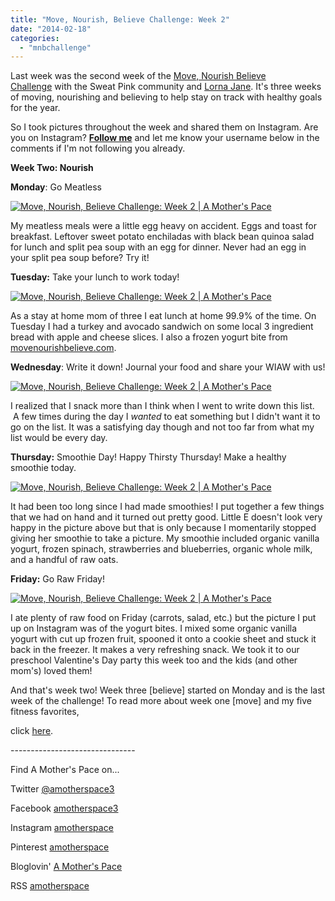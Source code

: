 ```yaml
---
title: "Move, Nourish, Believe Challenge: Week 2"
date: "2014-02-18"
categories: 
  - "mnbchallenge"
---
```


Last week was the second week of the [Move, Nourish Believe Challenge](https://www.facebook.com/events/571617342921583/) with the Sweat Pink community and [Lorna Jane](http://lornajane.com/). It's three weeks of moving, nourishing and believing to help stay on track with healthy goals for the year.  
  
So I took pictures throughout the week and shared them on Instagram. Are you on Instagram? [**Follow me**](http://instagram.com/amotherspace) and let me know your username below in the comments if I'm not following you already.  
  
**Week Two: Nourish**  
  
**Monday**: Go Meatless  
  

[![Move, Nourish, Believe Challenge: Week 2 | A Mother's Pace](images/%2523mnbchallenge+Meatless+Monday+Eggs+w+toast%252C+sweet+potato+enchiladas+with+black+bean+quinoa+salad+and+split+pea+soup+with+an+egg.+Didn%2527t+intend+to+have+so+many+eggs+today%2521+%2523lornajane+%2523sweatpink+%2540FitApproach+%2540Lorna.jpg "Move, Nourish, Believe Challenge: Week 2 | A Mother's Pace")](http://amotherspace.net/wp-content/uploads/2014/02/%2523mnbchallenge+Meatless+Monday+Eggs+w+toast%252C+sweet+potato+enchiladas+with+black+bean+quinoa+salad+and+split+pea+soup+with+an+egg.+Didn%2527t+intend+to+have+so+many+eggs+today%2521+%2523lornajane+%2523sweatpink+%2540FitApproach+%2540Lorna.jpg)

  
My meatless meals were a little egg heavy on accident. Eggs and toast for breakfast. Leftover sweet potato enchiladas with black bean quinoa salad for lunch and split pea soup with an egg for dinner. Never had an egg in your split pea soup before? Try it!  
  
**Tuesday:** Take your lunch to work today!  
  

[![Move, Nourish, Believe Challenge: Week 2 | A Mother's Pace](images/Lunch%2521+Turkey+sandwich+with+avocado%252C+apple+slices%252C+cheese+and+my+own+version+of+yogurt+drops+made+in+a+muffin+tin.+%2523mnbchallenge+%2523sweatpink+%2523lornajane+%2540fitapproach+%2523LornaJaneActive+%2523eatclean+%2523realfood.jpg "Move, Nourish, Believe Challenge: Week 2 | A Mother's Pace")](http://amotherspace.net/wp-content/uploads/2014/02/Lunch%2521+Turkey+sandwich+with+avocado%252C+apple+slices%252C+cheese+and+my+own+version+of+yogurt+drops+made+in+a+muffin+tin.+%2523mnbchallenge+%2523sweatpink+%2523lornajane+%2540fitapproach+%2523LornaJaneActive+%2523eatclean+%2523realfood.jpg)

  
As a stay at home mom of three I eat lunch at home 99.9% of the time. On Tuesday I had a turkey and avocado sandwich on some local 3 ingredient bread with apple and cheese slices. I also a frozen yogurt bite from [movenourishbelieve.com](http://movenourishbelieve.com/).   
  
**Wednesday**: Write it down! Journal your food and share your WIAW with us!  
  

[![Move, Nourish, Believe Challenge: Week 2 | A Mother's Pace](images/My+food+journal+for+the+day%2521+%2523mnbchallenge+%2523sweatpink+%2523lornajane+%2540fitapproach+%2540lornajaneactive+%2523wiaw.jpg "Move, Nourish, Believe Challenge: Week 2 | A Mother's Pace")](http://amotherspace.net/wp-content/uploads/2014/02/My+food+journal+for+the+day%2521+%2523mnbchallenge+%2523sweatpink+%2523lornajane+%2540fitapproach+%2540lornajaneactive+%2523wiaw.jpg)

  
I realized that I snack more than I think when I went to write down this list.  A few times during the day I _wanted_ to eat something but I didn't want it to go on the list. It was a satisfying day though and not too far from what my list would be every day.  
  
**Thursday:** Smoothie Day! Happy Thirsty Thursday! Make a healthy smoothie today.  
  

[![Move, Nourish, Believe Challenge: Week 2 | A Mother's Pace](images/It%2527s+been+too+long+since+we%2527ve+made+smoothies.+The+kids+all+loved+them%252C+don%2527t+be+fooled+by+Little+E%2527s+face.+She+was+just+upset+that+I+stopped+feeding+her+to+take+a+picture%2521+I+made+them+with+yogurt%252C+strawberries%252C+.jpg "Move, Nourish, Believe Challenge: Week 2 | A Mother's Pace")](http://amotherspace.net/wp-content/uploads/2014/02/It%2527s+been+too+long+since+we%2527ve+made+smoothies.+The+kids+all+loved+them%252C+don%2527t+be+fooled+by+Little+E%2527s+face.+She+was+just+upset+that+I+stopped+feeding+her+to+take+a+picture%2521+I+made+them+with+yogurt%252C+strawberries%252C+.jpg)

  
It had been too long since I had made smoothies! I put together a few things that we had on hand and it turned out pretty good. Little E doesn't look very happy in the picture above but that is only because I momentarily stopped giving her smoothie to take a picture. My smoothie included organic vanilla yogurt, frozen spinach, strawberries and blueberries, organic whole milk, and a handful of raw oats.  
  
**Friday:** Go Raw Friday!  
  

[![Move, Nourish, Believe Challenge: Week 2 | A Mother's Pace](images/Strawberry+and+blueberry+yogurt+bites+to+finish+out+week+2+of+the+%2523mnbchallenge.+%2523sweatpink+%2523lornajane+%2540fitapproach+%2540lornajaneactive+%2523realfood+%2523eatclean.jpg "Move, Nourish, Believe Challenge: Week 2 | A Mother's Pace")](http://amotherspace.net/wp-content/uploads/2014/02/Strawberry+and+blueberry+yogurt+bites+to+finish+out+week+2+of+the+%2523mnbchallenge.+%2523sweatpink+%2523lornajane+%2540fitapproach+%2540lornajaneactive+%2523realfood+%2523eatclean.jpg)

  
I ate plenty of raw food on Friday (carrots, salad, etc.) but the picture I put up on Instagram was of the yogurt bites. I mixed some organic vanilla yogurt with cut up frozen fruit, spooned it onto a cookie sheet and stuck it back in the freezer. It makes a very refreshing snack. We took it to our preschool Valentine's Day party this week too and the kids (and other mom's) loved them!  
  
And that's week two! Week three \[believe\] started on Monday and is the last week of the challenge! To read more about week one \[move\] and my five fitness favorites,  

click [here](http://amotherspace.blogspot.com/2014/02/move-nourish-believe-challenge-week-1.html).  
  
  
  

\-------------------------------

  

Find A Mother's Pace on...  
  
Twitter [@amotherspace3](https://twitter.com/amotherspace3)  
  
Facebook [amotherspace3](http://facebook.com/amotherspace3)  
  
Instagram [amotherspace](http://instagram.com/amotherspace)  
  
Pinterest [amotherspace](http://pinterest.com/amotherspace/)  
  
Bloglovin' [A Mother's Pace](http://www.bloglovin.com/en/blog/6680087)  
  
RSS [amotherspace](http://feeds.feedburner.com/amotherspace)
